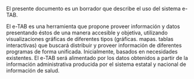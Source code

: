 El presente documento es un borrador que describe el uso del sistema e-TAB.

El e-TAB es una herramienta que propone proveer información y datos presentando éstos de una manera accesible y objetiva, utilizando visualizaciones gráficas de diferentes tipos (gráficas. mapas. tablas interactivas) que buscará distribuir y proveer información de diferentes programas de forma unificada. Inicialmente, basados
en necesidades existentes. El e-TAB será alimentado
por los datos obtenidos a partir de la información administrativa producida por el sistema estatal y nacional de información de salud.